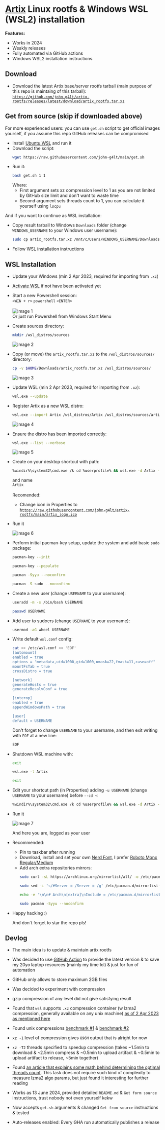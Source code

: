 # [Artix](https://artixlinux.org/) Linux rootfs & Windows WSL (WSL2) installation
**Features:**
- Works in 2024
- Weakly releases
- Fully automated via GitHub actions
- Windows WSL2 installation instructions

## Download
- Download the latest Artix base/server rootfs tarball (main purpose of this repo is maintaing of this tarball):
  <br>[`https://github.com/john-g4lt/artix-rootfs/releases/latest/download/artix_rootfs.tar.xz`](https://github.com/john-g4lt/artix-rootfs/releases/latest/download/artix_rootfs.tar.xz)

## Get from source (skip if downloaded above)
For more experienced users: you can use `get.sh` script to get official images yourself, if you assume this repo GitHub releases can be compromised
- Install [Ubuntu WSL](https://www.microsoft.com/store/productId/9PDXGNCFSCZV) and run it
- Download the script:
  ```bash
  wget https://raw.githubusercontent.com/john-g4lt/main/get.sh
  ```
- Run it:
  ```bash
  bash get.sh 1 1
  ```
  Where:
  - First argument sets xz compression level to 1 as you are not limited by GitHub size limit and don't want to waste time
  - Second argument sets threads count to 1, you can calculate it yourself using `lscpu`

And if you want to continue as WSL installation:
- Copy result tarball to Windows `Downloads` folder (change `WINDOWS_USERNAME` to your Windows user username):
  ```bash
  sudo cp artix_rootfs.tar.xz /mnt/c/Users/WINDOWS_USERNAME/Downloads/
  ```
- Follow WSL installation instructions

## WSL Installation
- Update your Windows (min 2 Apr 2023, required for importing from `.xz`)

- [Activate WSL](https://learn.microsoft.com/en-us/windows/wsl/install) if not have been activated yet
  
- Start a new Powershell session:
  <br>`<WIN + r>` `powershell` `<ENTER>`
  <br><br>![image 1](https://github.com/john-g4lt/artix-rootfs/assets/172701622/caca3084-fd1a-4feb-8e1b-a5226975940f)
  <br>Or just run Powershell from Windows Start Menu

- Create sources directory:
  ```bash
  mkdir /wsl_distros/sources
  ```
  ![image 2](https://github.com/john-g4lt/artix-rootfs/assets/172701622/b5baa742-864c-44e7-b61c-fc9dc3c66e04)

- Copy (or move) the `artix_rootfs.tar.xz` to the `/wsl_distros/sources/` directory:
  ```bash
  cp -v $HOME/Downloads/artix_rootfs.tar.xz /wsl_distros/sources/
  ```
  ![image 3](https://github.com/john-g4lt/artix-rootfs/assets/172701622/243f0848-80d1-4b91-99c6-f06073a854ff)

- Update WSL (min 2 Apr 2023, required for importing from `.xz`):
  ```bash
  wsl.exe --update
  ```

- Register Artix as a new WSL distro:
  ```bash
  wsl.exe --import Artix /wsl_distros/Artix /wsl_distros/sources/artix_rootfs.tar.xz --version 2
  ```
  ![image 4](https://github.com/john-g4lt/artix-rootfs/assets/172701622/bbeae98b-3b48-4c1d-ab60-b5f8f00558c1)

- Ensure the distro has been imported correctly:
  ```bash
  wsl.exe --list --verbose
  ```
  ![image 5](https://github.com/john-g4lt/artix-rootfs/assets/172701622/4777ac9b-6025-416b-b9fa-0421adce362c)

- Create on your desktop shortcut with path:
  ```bash
  %windir%\system32\cmd.exe /k cd %userprofile% && wsl.exe -d Artix --cd ~
  ```
  and name
  <br>`Artix`
  <br><br>Recomended:
    - Change icon in Properties to [`https://raw.githubusercontent.com/john-g4lt/artix-rootfs/main/artix_logo.ico`](https://raw.githubusercontent.com/john-g4lt/artix-rootfs/main/artix_logo.ico)

- Run it

  ![image 6](https://github.com/john-g4lt/artix-rootfs/assets/172701622/1d8860c9-8baa-4e43-abe2-f7bb1d982b53)

- Perform initial pacman-key setup, update the system and add basic `sudo` package:
  ```bash
  pacman-key --init
  ```
  ```bash
  pacman-key --populate
  ```
  ```bash
  pacman -Syyu --noconfirm
  ```
  ```bash
  pacman -S sudo --noconfirm
  ```

- Create a new user (change `USERNAME` to your username):
  ```bash
  useradd -m -s /bin/bash USERNAME
  ```
  ```bash
  passwd USERNAME
  ```

- Add user to sudoers (change `USERNAME` to your username):
  ```bash
  usermod -aG wheel USERNAME
  ```

- Write default `wsl.conf` config:
  ```bash
  cat >> /etc/wsl.conf << 'EOF'
  [automount]
  enabled = true
  options = "metadata,uid=1000,gid=1000,umask=22,fmask=11,case=off"
  mountFsTab = true
  crossDistro = true
  
  [network]
  generateHosts = true
  generateResolvConf = true
  
  [interop]
  enabled = true
  appendWindowsPath = true
  
  [user]
  default = USERNAME
  ```
  Don't forget to change `USERNAME` to your username, and then exit writing with `EOF` at a new line:
  ```bash
  EOF
  ```
  
- Shutdown WSL machine with:
  ```bash
  exit
  ```
  ```bash
  wsl.exe -t Artix
  ```
  ```bash
  exit
  ```
  
- Edit your shortcut path (in Properties) adding `-u USERNAME` (change `USERNAME` to your username) before `--cd ~`:
  ```bash
  %windir%\system32\cmd.exe /k cd %userprofile% && wsl.exe -d Artix -u USERNAME --cd ~
  ```

- Run it

  ![image 7](https://github.com/john-g4lt/artix-rootfs/assets/172701622/8fe895a4-557e-48b6-8c83-057b1bcf11cb)

  And here you are, logged as your user

- Recommended:
  - Pin to taskbar after running
  - Download, install and set your own [Nerd Font](https://www.nerdfonts.com/font-downloads), 
  I prefer [Roboto Mono Regular/Medium](https://github.com/ryanoasis/nerd-fonts/releases/latest/download/RobotoMono.zip)
  - Add arch extra repositories mirrors:
    ```bash
    sudo curl -sL https://archlinux.org/mirrorlist/all/ -o /etc/pacman.d/mirrorlist-arch
    ```
    ```bash
    sudo sed -i 's/#Server = /Server = /g' /etc/pacman.d/mirrorlist-arch
    ```
    ```bash
    echo -e "\n\n# Arch\n[extra]\nInclude = /etc/pacman.d/mirrorlist-arch\n[multilib]\nInclude /etc/pacman.d/mirror-lsit-arch\n" | sudo tee -a /etc/pacman.conf
    ```
    ```bash
    sudo pacman -Syyu --noconfirm
    ```

- Happy hacking :)

  And don't forget to star the repo pls!


## Devlog
- The main idea is to update & maintain artix rootfs

- Was decided to use [GitHub Action](https://github.com/john-g4lt/artix-rootfs/blob/main/.github/workflows/ci.yml) 
  to provide the latest version & to save my 20yo laptop resources (mainly my time lol) & just for fun of automation

- GitHub only allows to store maximum 2GB files

- Was decided to experiment with compression

- gzip compression of any level did not give satisfying result

- Found that `wsl` supports `.xz` compression container 
  (w lzma2 compression, generally available on any unix machine) 
  [as of 2 Apr 2023 as mentioned here](https://github.com/microsoft/WSL/issues/6056#issuecomment-1493423070)

- Found unix compressions
  [benchmark #1](https://stephane.lesimple.fr/blog/lzop-vs-compress-vs-gzip-vs-bzip2-vs-lzma-vs-lzma2xz-benchmark-reloaded/)
  & [benchmark #2](https://www.rootusers.com/gzip-vs-bzip2-vs-xz-performance-comparison/)

- `xz -1` level of compression gives `896M` output that is alright for now

- `xz -T2` threads specified to speedup compression
  (takes ~1.5min to download
  & ~2.5min compress 
  & ~0.5min to upload artifact 
  & ~0.5min to upload artifact to release, 
  ~5min together)

- Found [an article that explains some math behind determining the optimal threads count](https://pavelkazenin.wordpress.com/2014/08/02/optimal-number-of-threads-in-parallel-computing/).
  This task does not require such kind of complexity to measure lzma2 algo params, 
  but just found it interesting for further reading

- Works as 13 June 2024,
  provided detailed `README.md` 
  & `Get form source` instructions, 
  trust nobody not even yourself kekw

- Now accepts `get.sh` arguments
  & changed `Get from source` instructions
  & tested

- Auto-releases enabled:
  Every GHA run automatically publishes a release

